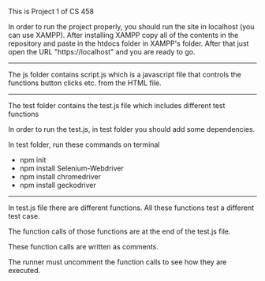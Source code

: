 This is Project 1 of CS 458

In order to run the project properly, you should run the site in localhost (you can use XAMPP). After installing XAMPP copy all of the contents in the repository and paste in the htdocs folder in XAMPP's folder. After that just open the URL "https://localhost" and you are ready to go.

--------------------------------------------------------------------------------

The js folder contains script.js which is a javascript file that controls the functions button clicks etc. from the HTML file.

--------------------------------------------------------------------------------

The test folder contains the test.js file which includes different test functions

In order to run the test.js, in test folder you should add some dependencies.

In test folder, run these commands on terminal
 - npm init
 - npm install Selenium-Webdriver
 - npm install chromedriver
 - npm install geckodriver

--------------------------------------------------------------------------------

In test.js file there are different functions. All these functions test a different test case.

The function calls of those functions are at the end of the test.js file.

These function calls are written as comments.

The runner must uncomment the function calls to see how they are executed.
